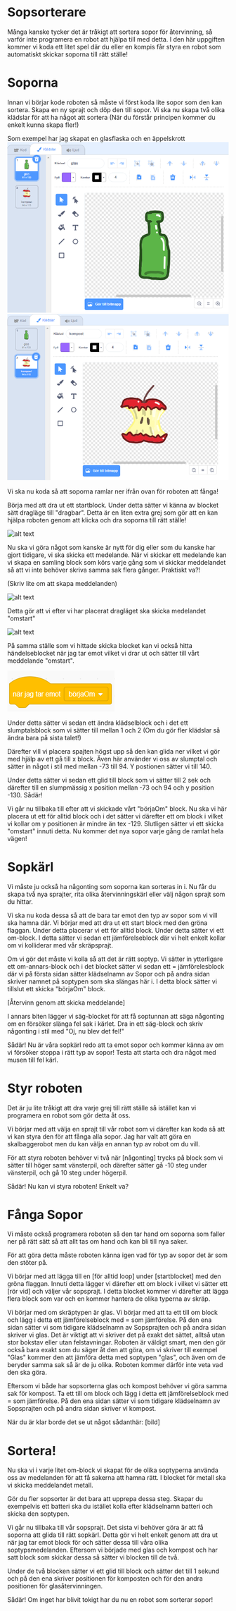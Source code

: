 # Sopsorterare 

Många kanske tycker det är tråkigt att sortera sopor för återvinning, så varför inte programera en robot att hjälpa till med detta. I den här uppgiften kommer vi koda ett litet spel där du eller en kompis får styra en robot som automatiskt skickar soporna till rätt ställe!

# Soporna
Innan vi börjar kode roboten så måste vi först koda lite sopor som den kan sortera. Skapa en ny sprajt och döp den till sopor. Vi ska nu skapa två olika klädslar för att ha något att sortera (När du förstår principen kommer du enkelt kunna skapa fler!)

Som exempel har jag skapat en glasflaska och en äppelskrott 
![alt text](https://github.com/Kodcentrum/Scratchuppgifter-v3/blob/feature_sopsorterare/Robot_sopsorterare/soptypGlas.PNG)
![alt text](https://github.com/Kodcentrum/Scratchuppgifter-v3/blob/feature_sopsorterare/Robot_sopsorterare/soptypKompost.PNG)

Vi ska nu koda så att soporna ramlar ner ifrån ovan för roboten att fånga! 

Börja med att dra ut ett startblock. Under detta sätter vi känna av blocket sätt dragläge till "dragbar". Detta är en liten extra grej som gör att en kan hjälpa roboten genom att klicka och dra soporna till rätt ställe!

![alt text](https://github.com/Kodcentrum/Scratchuppgifter-v3/edit/feature_sopsorterare/Robot_sopsorterare/draglageDragbar.PNG)

Nu ska vi göra något som kanske är nytt för dig eller som du kanske har gjort tidigare, vi ska skicka ett medelande. När vi skickar ett medelande kan vi skapa en samling block som körs varje gång som vi skickar meddelandet så att vi inte behöver skriva samma sak flera gånger. Praktiskt va?! 

(Skriv lite om att skapa meddelanden)

![alt text](https://github.com/Kodcentrum/Scratchuppgifter-v3/edit/feature_sopsorterare/Robot_sopsorterare/skapaBorjaOm.PNG)

Detta gör att vi efter vi har placerat dragläget ska skicka medelandet "omstart"

![alt text](https://github.com/Kodcentrum/Scratchuppgifter-v3/edit/feature_sopsorterare/Robot_sopsorterare/skickaBorjaOm.PNG)

På samma ställe som vi hittade skicka blocket kan vi också hitta händelseblocket när jag tar emot vilket vi drar ut och sätter till vårt meddelande "omstart".

![alt text](https://github.com/Kodcentrum/Scratchuppgifter-v3/blob/feature_sopsorterare/Robot_sopsorterare/narjagTarMotBorjaOm.PNG)


Under detta sätter vi sedan ett ändra klädselblock och i det ett slumptalsblock som vi sätter till mellan 1 och 2 (Om du gör fler klädslar så ändra bara på sista talet!)

Därefter vill vi placera spajten högst upp så den kan glida ner vilket vi gör med hjälp av ett gå till x block. Även här använder vi oss av slumptal och sätter in något i stil med mellan -73 till 94. Y postionen sätter vi till 140.

Under detta sätter vi sedan ett glid till block som vi sätter till 2 sek och därefter till en slumpmässig x position mellan -73 och 94 och y position -130. Sådär! 

Vi går nu tillbaka till efter att vi skickade vårt "börjaOm" block. Nu ska vi här placera ut ett  för alltid block och i det sätter vi därefter ett om block i vilket vi kollar om y positionen är mindre än tex -129. Slutligen sätter vi ett skicka "omstart" innuti detta. Nu kommer det nya sopor varje gång de ramlat hela vägen!


# Sopkärl 
Vi måste ju också ha någonting som soporna kan sorteras in i. Nu får du skapa två nya sprajter, rita olika återvinningskärl eller välj någon sprajt som du hittar. 

Vi ska nu koda dessa så att de bara tar emot den typ av sopor som vi vill ska hamna där. Vi börjar med att dra ut ett start block med den gröna flaggan. Under detta placerar vi ett för alltid block. Under detta sätter vi ett om-block. I detta sätter vi sedan ett jämförelseblock där vi helt enkelt kollar om vi kolliderar med vår skräpsprajt. 

Om vi gör det måste vi kolla så att det är rätt soptyp. Vi sätter in ytterligare ett om-annars-block och i det blocket sätter vi sedan ett = jämförelesblock där vi på första sidan sätter klädselnamn av Sopor och på andra sidan skriver namnet på soptypen som ska slängas här i. I detta block sätter vi tillslut ett skicka "börjaOm" block. 

[Återvinn genom att skicka meddelande]

I annars biten lägger vi säg-blocket för att få soptunnan att säga någonting om en försöker slänga fel sak i kärlet. Dra in ett säg-block och skriv någonting i stil med "Oj, nu blev det fel!"

Sådär! Nu är våra sopkärl redo att ta emot sopor och kommer känna av om vi försöker stoppa i rätt typ av sopor! Testa att starta och dra något med musen till fel kärl.

# Styr roboten
Det är ju lite tråkigt att dra varje grej till rätt ställe så istället kan vi programera en robot som gör detta åt oss. 

Vi börjar med att välja en sprajt till vår robot som vi därefter kan koda så att vi kan styra den för att fånga alla sopor. Jag har valt att göra en skalbaggerobot men du kan välja en annan typ av robot om du vill. 

För att styra roboten behöver vi två när [någonting] trycks på block 
som vi sätter till höger samt vänsterpil, och därefter sätter gå -10 steg under vänsterpil, och gå 10 steg under högerpil. 

Sådär! Nu kan vi styra roboten! Enkelt va? 

# Fånga Sopor
Vi måste också programera roboten så den tar hand om soporna som faller ner på rätt sätt så att allt tas om hand och kan bli till nya saker. 

För att göra detta måste roboten känna igen vad för typ av sopor det är som den stöter på. 

Vi börjar med att lägga till en [för alltid loop] under [startblocket] med den gröna flaggan. Innuti detta lägger vi därefter ett om block i vilket vi sätter ett [rör vid] och väljer vår sopsprajt. I detta blocket kommer vi därefter att lägga flera block som var och en kommer hantera de olika typerna av skräp.

Vi börjar med om skräptypen är glas. Vi börjar med att ta ett till om block och lägg i detta ett jämförelseblock med = som jämförelse. På den ena sidan sätter vi som tidigare klädselnamn av Sopsprajten och på andra sidan skriver vi glas. Det är viktigt att vi skriver det på exakt det sättet, alltså utan stor bokstav eller utan felstavningar. Roboten är väldigt smart, men den gör också bara exakt som du säger åt den att göra, om vi skriver till exempel "Glas" kommer den att jämföra detta med soptypen "glas", och även om de beryder samma sak så är de ju olika. Roboten kommer därför inte veta vad den ska göra. 

Eftersom vi både har sopsorterna glas och kompost behöver vi göra samma sak för kompost. 
Ta ett till om block och lägg i detta ett jämförelseblock med = som jämförelse. På den ena sidan sätter vi som tidigare klädselnamn av Sopsprajten och på andra sidan skriver vi kompost. 

När du är klar borde det se ut något sådanthär: [bild]

# Sortera!
Nu ska vi i varje litet om-block vi skapat för de olika soptyperna använda oss av medelanden för att få sakerna att hamna rätt. I blocket för metall ska vi skicka meddelandet metall. 

Gör du fler sopsorter är det bara att upprepa dessa steg. Skapar du exempelvis ett batteri ska du istället kolla efter klädselnamn batteri och skicka den soptypen. 


Vi går nu tillbaka till vår sopsprajt. Det sista vi behöver göra är att få soporna att glida till rätt sopkärl. Detta gör vi helt enkelt genom att dra ut när jag tar emot block för och sätter dessa till våra olika soptypsmedelanden. Eftersom vi började med glas och kompost och har satt block som skickar dessa så sätter vi blocken till de två. 

Under de två blocken sätter vi ett glid till block och sätter det till 1 sekund och på den ena skriver positionen för komposten och för den andra positionen för glasåtervinningen. 

Sådär! Om inget har blivit tokigt har du nu en robot som sorterar sopor! 

